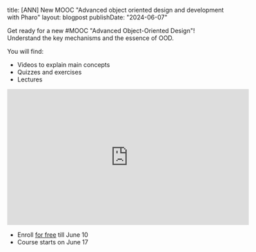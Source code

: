 title: [ANN] New MOOC "Advanced object oriented design and development with Pharo"
layout: blogpost
publishDate: "2024-06-07"


Get ready for a new #MOOC "Advanced Object-Oriented Design"!  Understand the key mechanisms and the essence of OOD. 
 
You will find: 
- Videos to explain main concepts
- Quizzes and exercises
- Lectures
<iframe width="560" height="315" src="https://www.youtube.com/watch?v=9HMYS-mzDKQ" title="YouTube video player" frameborder="0" allow="accelerometer; autoplay; clipboard-write; encrypted-media; gyroscope; picture-in-picture; web-share" referrerpolicy="strict-origin-when-cross-origin" allowfullscreen></iframe>


- Enroll [for free](https://www.fun-mooc.fr/en/courses/advanced-object-oriented-design-and-development-with-pharo/) till June 10
- Course starts on June 17




